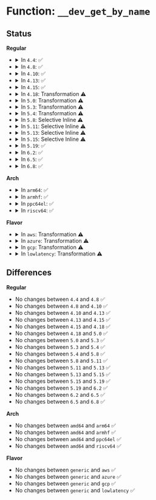 # Function: <code>__dev_get_by_name</code>

## Status
<b>Regular</b>
<ul>
<li>
<details>
<summary>In <code>4.4</code>: ✅</summary>

```c
struct net_device *__dev_get_by_name(struct net *net, const char *name);
```

**Collision:** Unique Global

**Inline:** No

**Transformation:** False

**Instances:**

```
In net/core/dev.c (ffffffff817182a0)
Location: net/core/dev.c:723
Inline: False
Direct callers:
  - drivers/net/tun.c:__tun_chr_ioctl
  - net/core/dev.c:__dev_alloc_name
  - net/core/dev.c:netdev_boot_base
  - net/core/ethtool.c:dev_ethtool
  - net/core/rtnetlink.c:rtnl_dellink
  - net/core/rtnetlink.c:rtnl_setlink
  - net/core/rtnetlink.c:rtnl_newlink
  - net/core/rtnetlink.c:rtnl_getlink
  - net/core/dev_ioctl.c:dev_ifsioc
  - net/core/netpoll.c:netpoll_setup
  - net/core/fib_rules.c:fib_nl_newrule
  - net/core/fib_rules.c:fib_nl_newrule
  - net/ipv4/arp.c:arp_ioctl
  - net/ipv4/devinet.c:devinet_ioctl
  - net/ipv4/fib_frontend.c:ip_rt_ioctl
  - net/ipv4/fib_frontend.c:ip_rt_ioctl
  - net/ipv4/ipmr.c:vif_add
  - net/ipv4/ipmr.c:vif_add
  - net/ipv4/ipmr.c:vif_add
  - net/ipv6/addrconf.c:addrconf_set_dstaddr
  - net/wireless/wext-core.c:wireless_process_ioctl
  - net/dcb/dcbnl.c:dcb_doit
```
**Symbols:**

```
ffffffff817182a0-ffffffff81718317: __dev_get_by_name (STB_GLOBAL)
```
</details>
</li>
<li>
<details>
<summary>In <code>4.8</code>: ✅</summary>

```c
struct net_device *__dev_get_by_name(struct net *net, const char *name);
```

**Collision:** Unique Global

**Inline:** No

**Transformation:** False

**Instances:**

```
In net/core/dev.c (ffffffff81780af0)
Location: net/core/dev.c:727
Inline: False
Direct callers:
  - drivers/net/tun.c:__tun_chr_ioctl
  - net/core/dev.c:__dev_alloc_name
  - net/core/dev.c:netdev_boot_base
  - net/core/ethtool.c:dev_ethtool
  - net/core/rtnetlink.c:rtnl_getlink
  - net/core/rtnetlink.c:rtnl_newlink
  - net/core/rtnetlink.c:rtnl_dellink
  - net/core/rtnetlink.c:rtnl_setlink
  - net/core/dev_ioctl.c:dev_ifsioc
  - net/core/netpoll.c:netpoll_setup
  - net/core/fib_rules.c:fib_nl_newrule
  - net/core/fib_rules.c:fib_nl_newrule
  - net/ipv4/arp.c:arp_ioctl
  - net/ipv4/devinet.c:devinet_ioctl
  - net/ipv4/fib_frontend.c:ip_rt_ioctl
  - net/ipv4/fib_frontend.c:ip_rt_ioctl
  - net/ipv4/ipmr.c:vif_add
  - net/ipv4/ipmr.c:vif_add
  - net/ipv4/ipmr.c:vif_add
  - net/ipv6/addrconf.c:addrconf_set_dstaddr
  - net/wireless/wext-core.c:wireless_process_ioctl
  - net/dcb/dcbnl.c:dcb_doit
```
**Symbols:**

```
ffffffff81780af0-ffffffff81780b65: __dev_get_by_name (STB_GLOBAL)
```
</details>
</li>
<li>
<details>
<summary>In <code>4.10</code>: ✅</summary>

```c
struct net_device *__dev_get_by_name(struct net *net, const char *name);
```

**Collision:** Unique Global

**Inline:** No

**Transformation:** False

**Instances:**

```
In net/core/dev.c (ffffffff817ae040)
Location: net/core/dev.c:726
Inline: False
Direct callers:
  - drivers/net/tun.c:__tun_chr_ioctl
  - net/core/dev.c:__dev_alloc_name
  - net/core/dev.c:netdev_boot_base
  - net/core/ethtool.c:dev_ethtool
  - net/core/rtnetlink.c:rtnl_getlink
  - net/core/rtnetlink.c:rtnl_newlink
  - net/core/rtnetlink.c:rtnl_dellink
  - net/core/rtnetlink.c:rtnl_setlink
  - net/core/dev_ioctl.c:dev_ifsioc
  - net/core/netpoll.c:netpoll_setup
  - net/core/fib_rules.c:fib_nl_newrule
  - net/core/fib_rules.c:fib_nl_newrule
  - net/ipv4/arp.c:arp_ioctl
  - net/ipv4/devinet.c:devinet_ioctl
  - net/ipv4/fib_frontend.c:ip_rt_ioctl
  - net/ipv4/fib_frontend.c:ip_rt_ioctl
  - net/ipv4/ipmr.c:vif_add
  - net/ipv4/ipmr.c:vif_add
  - net/ipv4/ipmr.c:vif_add
  - net/ipv6/addrconf.c:addrconf_set_dstaddr
  - net/wireless/wext-core.c:wireless_process_ioctl
  - net/dcb/dcbnl.c:dcb_doit
```
**Symbols:**

```
ffffffff817ae040-ffffffff817ae0b5: __dev_get_by_name (STB_GLOBAL)
```
</details>
</li>
<li>
<details>
<summary>In <code>4.13</code>: ✅</summary>

```c
struct net_device *__dev_get_by_name(struct net *net, const char *name);
```

**Collision:** Unique Global

**Inline:** No

**Transformation:** False

**Instances:**

```
In net/core/dev.c (ffffffff817cc940)
Location: net/core/dev.c:733
Inline: False
Direct callers:
  - drivers/net/tun.c:__tun_chr_ioctl
  - net/core/dev.c:__dev_alloc_name
  - net/core/dev.c:netdev_boot_base
  - net/core/ethtool.c:dev_ethtool
  - net/core/rtnetlink.c:rtnl_getlink
  - net/core/rtnetlink.c:rtnl_newlink
  - net/core/rtnetlink.c:rtnl_dellink
  - net/core/rtnetlink.c:rtnl_setlink
  - net/core/dev_ioctl.c:dev_ifsioc
  - net/core/netpoll.c:netpoll_setup
  - net/core/fib_rules.c:fib_nl_newrule
  - net/core/fib_rules.c:fib_nl_newrule
  - net/ipv4/arp.c:arp_ioctl
  - net/ipv4/devinet.c:devinet_ioctl
  - net/ipv4/fib_frontend.c:ip_rt_ioctl
  - net/ipv4/fib_frontend.c:ip_rt_ioctl
  - net/ipv4/ipmr.c:vif_add
  - net/ipv4/ipmr.c:vif_add
  - net/ipv4/ipmr.c:vif_add
  - net/ipv6/addrconf.c:addrconf_set_dstaddr
  - net/wireless/wext-core.c:wireless_process_ioctl
  - net/dcb/dcbnl.c:dcb_doit
```
**Symbols:**

```
ffffffff817cc940-ffffffff817cc9d3: __dev_get_by_name (STB_GLOBAL)
```
</details>
</li>
<li>
<details>
<summary>In <code>4.15</code>: ✅</summary>

```c
struct net_device *__dev_get_by_name(struct net *net, const char *name);
```

**Collision:** Unique Global

**Inline:** No

**Transformation:** False

**Instances:**

```
In net/core/dev.c (ffffffff818462c0)
Location: net/core/dev.c:736
Inline: False
Direct callers:
  - drivers/net/tun.c:__tun_chr_ioctl
  - net/core/dev.c:dev_alloc_name_ns
  - net/core/dev.c:netdev_boot_base
  - net/core/ethtool.c:dev_ethtool
  - net/core/rtnetlink.c:rtnl_getlink
  - net/core/rtnetlink.c:rtnl_newlink
  - net/core/rtnetlink.c:rtnl_dellink
  - net/core/rtnetlink.c:rtnl_setlink
  - net/core/dev_ioctl.c:dev_ifsioc
  - net/core/netpoll.c:netpoll_setup
  - net/core/fib_rules.c:fib_nl_newrule
  - net/core/fib_rules.c:fib_nl_newrule
  - net/ipv4/arp.c:arp_ioctl
  - net/ipv4/devinet.c:devinet_ioctl
  - net/ipv4/fib_frontend.c:ip_rt_ioctl
  - net/ipv4/fib_frontend.c:ip_rt_ioctl
  - net/ipv4/ipmr.c:ipmr_new_tunnel
  - net/ipv4/ipmr.c:ipmr_new_tunnel
  - net/ipv4/ipmr.c:ipmr_del_tunnel
  - net/ipv6/addrconf.c:addrconf_set_dstaddr
  - net/wireless/wext-core.c:wireless_process_ioctl
  - net/dcb/dcbnl.c:dcb_doit
```
**Symbols:**

```
ffffffff818462c0-ffffffff81846353: __dev_get_by_name (STB_GLOBAL)
```
</details>
</li>
<li>
<details>
<summary>In <code>4.18</code>: Transformation ⚠️</summary>

```c
struct net_device *__dev_get_by_name(struct net *net, const char *name);
```

**Collision:** Unique Global

**Inline:** No

**Transformation:** True

**Instances:**

```
In net/core/dev.c (0)
Location: net/core/dev.c:736
Inline: False
Direct callers:
  - net/core/dev.c:dev_change_net_namespace
  - net/core/dev.c:dev_alloc_name_ns
  - net/core/dev.c:netdev_boot_base
  - net/core/ethtool.c:dev_ethtool
  - net/core/rtnetlink.c:rtnl_getlink
  - net/core/rtnetlink.c:rtnl_newlink
  - net/core/rtnetlink.c:rtnl_dellink
  - net/core/rtnetlink.c:rtnl_setlink
  - net/core/dev_ioctl.c:dev_ifsioc
  - net/core/netpoll.c:netpoll_setup
  - net/ipv4/arp.c:arp_ioctl
  - net/ipv4/devinet.c:devinet_ioctl
  - net/ipv4/fib_frontend.c:ip_rt_ioctl
  - net/ipv4/fib_frontend.c:ip_rt_ioctl
  - net/ipv4/ipmr.c:ipmr_new_tunnel
  - net/ipv4/ipmr.c:ipmr_new_tunnel
  - net/ipv4/ipmr.c:ipmr_del_tunnel
  - net/ipv6/addrconf.c:addrconf_set_dstaddr
  - net/wireless/wext-core.c:wireless_process_ioctl
  - net/dcb/dcbnl.c:dcb_doit
```
**Symbols:**

```
ffffffff81898f46-ffffffff81898f52: __dev_get_by_name.cold.152 (STB_LOCAL)
ffffffff8188f9a0-ffffffff8188fa2b: __dev_get_by_name (STB_GLOBAL)
```
</details>
</li>
<li>
<details>
<summary>In <code>5.0</code>: Transformation ⚠️</summary>

```c
struct net_device *__dev_get_by_name(struct net *net, const char *name);
```

**Collision:** Unique Global

**Inline:** No

**Transformation:** True

**Instances:**

```
In net/core/dev.c (0)
Location: net/core/dev.c:738
Inline: False
Direct callers:
  - net/core/dev.c:dev_change_net_namespace
  - net/core/dev.c:dev_alloc_name_ns
  - net/core/dev.c:netdev_boot_base
  - net/core/ethtool.c:dev_ethtool
  - net/core/rtnetlink.c:rtnl_getlink
  - net/core/rtnetlink.c:__rtnl_newlink
  - net/core/rtnetlink.c:rtnl_dellink
  - net/core/rtnetlink.c:rtnl_setlink
  - net/core/dev_ioctl.c:dev_ifsioc
  - net/core/netpoll.c:netpoll_setup
  - net/ipv4/arp.c:arp_ioctl
  - net/ipv4/devinet.c:devinet_ioctl
  - net/ipv4/fib_frontend.c:ip_rt_ioctl
  - net/ipv4/fib_frontend.c:ip_rt_ioctl
  - net/ipv4/ipmr.c:ipmr_new_tunnel
  - net/ipv4/ipmr.c:ipmr_new_tunnel
  - net/ipv4/ipmr.c:ipmr_del_tunnel
  - net/ipv6/addrconf.c:addrconf_set_dstaddr
  - net/wireless/wext-core.c:wireless_process_ioctl
  - net/dcb/dcbnl.c:dcb_doit
```
**Symbols:**

```
ffffffff818bb3b2-ffffffff818bb3be: __dev_get_by_name.cold.158 (STB_LOCAL)
ffffffff818b0120-ffffffff818b019c: __dev_get_by_name (STB_GLOBAL)
```
</details>
</li>
<li>
<details>
<summary>In <code>5.3</code>: Transformation ⚠️</summary>

```c
struct net_device *__dev_get_by_name(struct net *net, const char *name);
```

**Collision:** Unique Global

**Inline:** No

**Transformation:** True

**Instances:**

```
In net/core/dev.c (0)
Location: net/core/dev.c:734
Inline: False
Direct callers:
  - net/core/dev.c:default_device_exit
  - net/core/dev.c:dev_change_net_namespace
  - net/core/dev.c:dev_alloc_name_ns
  - net/core/dev.c:netdev_boot_base
  - net/core/ethtool.c:dev_ethtool
  - net/core/rtnetlink.c:rtnl_getlink
  - net/core/rtnetlink.c:__rtnl_newlink
  - net/core/rtnetlink.c:rtnl_dellink
  - net/core/rtnetlink.c:rtnl_setlink
  - net/core/dev_ioctl.c:dev_ifsioc
  - net/core/netpoll.c:netpoll_setup
  - net/ipv4/arp.c:arp_ioctl
  - net/ipv4/devinet.c:devinet_ioctl
  - net/ipv4/fib_frontend.c:ip_rt_ioctl
  - net/ipv4/ipmr.c:ipmr_new_tunnel
  - net/ipv4/ipmr.c:ipmr_new_tunnel
  - net/ipv4/ipmr.c:ipmr_del_tunnel
  - net/ipv6/addrconf.c:addrconf_set_dstaddr
  - net/wireless/wext-core.c:wireless_process_ioctl
  - net/dcb/dcbnl.c:dcb_doit
```
**Symbols:**

```
ffffffff8190729b-ffffffff819072a7: __dev_get_by_name.cold (STB_LOCAL)
ffffffff818fce50-ffffffff818fcecf: __dev_get_by_name (STB_GLOBAL)
```
</details>
</li>
<li>
<details>
<summary>In <code>5.4</code>: Transformation ⚠️</summary>

```c
struct net_device *__dev_get_by_name(struct net *net, const char *name);
```

**Collision:** Unique Global

**Inline:** No

**Transformation:** True

**Instances:**

```
In net/core/dev.c (0)
Location: net/core/dev.c:652
Inline: False
Direct callers:
  - net/core/dev.c:default_device_exit
  - net/core/dev.c:dev_change_net_namespace
  - net/core/dev.c:dev_alloc_name_ns
  - net/core/dev.c:netdev_boot_base
  - net/core/ethtool.c:dev_ethtool
  - net/core/rtnetlink.c:rtnl_getlink
  - net/core/rtnetlink.c:__rtnl_newlink
  - net/core/rtnetlink.c:rtnl_dellink
  - net/core/rtnetlink.c:rtnl_setlink
  - net/core/dev_ioctl.c:dev_ifsioc
  - net/core/netpoll.c:netpoll_setup
  - net/ipv4/arp.c:arp_ioctl
  - net/ipv4/devinet.c:devinet_ioctl
  - net/ipv4/fib_frontend.c:ip_rt_ioctl
  - net/ipv4/ipmr.c:ipmr_new_tunnel
  - net/ipv4/ipmr.c:ipmr_new_tunnel
  - net/ipv4/ipmr.c:ipmr_del_tunnel
  - net/ipv6/addrconf.c:addrconf_set_dstaddr
  - net/wireless/wext-core.c:wireless_process_ioctl
  - net/dcb/dcbnl.c:dcb_doit
```
**Symbols:**

```
ffffffff819398fb-ffffffff81939907: __dev_get_by_name.cold (STB_LOCAL)
ffffffff8192f460-ffffffff8192f4df: __dev_get_by_name (STB_GLOBAL)
```
</details>
</li>
<li>
<details>
<summary>In <code>5.8</code>: Selective Inline ⚠️</summary>

```c
struct net_device *__dev_get_by_name(struct net *net, const char *name);
```

**Collision:** Unique Global

**Inline:** Selective

**Transformation:** False

**Instances:**

```
In net/core/dev.c (ffffffff81a04fb8)
Location: net/core/dev.c:858
Inline: True
Inline callers:
  - net/core/dev.c:default_device_exit
  - net/core/dev.c:dev_change_net_namespace
  - net/core/dev.c:dev_get_valid_name
  - net/core/dev.c:__dev_alloc_name
  - net/core/dev.c:netdev_boot_base
Direct callers:
  - net/core/rtnetlink.c:rtnl_getlink
  - net/core/rtnetlink.c:__rtnl_newlink
  - net/core/rtnetlink.c:rtnl_dellink
  - net/core/rtnetlink.c:rtnl_setlink
  - net/core/dev_ioctl.c:dev_ifsioc
  - net/core/netpoll.c:netpoll_setup
  - net/ethtool/ioctl.c:dev_ethtool
  - net/ipv4/arp.c:arp_ioctl
  - net/ipv4/devinet.c:devinet_ioctl
  - net/ipv4/fib_frontend.c:rtentry_to_fib_config
  - net/ipv4/ipmr.c:ipmr_new_tunnel
  - net/ipv4/ipmr.c:ipmr_new_tunnel
  - net/ipv6/addrconf.c:addrconf_set_sit_dstaddr
  - net/wireless/wext-core.c:wireless_process_ioctl
  - net/dcb/dcbnl.c:dcb_doit
```
**Symbols:**

```
ffffffff81a01ed0-ffffffff81a01ee9: __dev_get_by_name (STB_GLOBAL)
```
</details>
</li>
<li>
<details>
<summary>In <code>5.11</code>: Selective Inline ⚠️</summary>

```c
struct net_device *__dev_get_by_name(struct net *net, const char *name);
```

**Collision:** Unique Global

**Inline:** Selective

**Transformation:** False

**Instances:**

```
In net/core/dev.c (ffffffff81a055c8)
Location: net/core/dev.c:861
Inline: True
Inline callers:
  - net/core/dev.c:default_device_exit
  - net/core/dev.c:dev_change_net_namespace
  - net/core/dev.c:dev_get_valid_name
  - net/core/dev.c:__dev_alloc_name
  - net/core/dev.c:netdev_boot_base
Direct callers:
  - net/core/rtnetlink.c:rtnl_getlink
  - net/core/rtnetlink.c:__rtnl_newlink
  - net/core/rtnetlink.c:rtnl_dellink
  - net/core/rtnetlink.c:rtnl_setlink
  - net/core/dev_ioctl.c:dev_ifsioc
  - net/core/netpoll.c:netpoll_setup
  - net/ethtool/ioctl.c:dev_ethtool
  - net/ipv4/arp.c:arp_ioctl
  - net/ipv4/devinet.c:devinet_ioctl
  - net/ipv4/fib_frontend.c:rtentry_to_fib_config
  - net/ipv4/ipmr.c:ipmr_new_tunnel
  - net/ipv4/ipmr.c:ipmr_new_tunnel
  - net/ipv6/addrconf.c:addrconf_set_sit_dstaddr
  - net/wireless/wext-core.c:wireless_process_ioctl
  - net/dcb/dcbnl.c:dcb_doit
```
**Symbols:**

```
ffffffff81a02510-ffffffff81a02529: __dev_get_by_name (STB_GLOBAL)
```
</details>
</li>
<li>
<details>
<summary>In <code>5.13</code>: Selective Inline ⚠️</summary>

```c
struct net_device *__dev_get_by_name(struct net *net, const char *name);
```

**Collision:** Unique Global

**Inline:** Selective

**Transformation:** False

**Instances:**

```
In net/core/dev.c (ffffffff819edb08)
Location: net/core/dev.c:909
Inline: True
Inline callers:
  - net/core/dev.c:default_device_exit
  - net/core/dev.c:__dev_change_net_namespace
  - net/core/dev.c:dev_get_valid_name
  - net/core/dev.c:__dev_alloc_name
  - net/core/dev.c:netdev_boot_base
Direct callers:
  - drivers/net/ppp/ppp_generic.c:ppp_unit_register
  - net/core/rtnetlink.c:rtnl_getlink
  - net/core/rtnetlink.c:__rtnl_newlink
  - net/core/rtnetlink.c:rtnl_dellink
  - net/core/rtnetlink.c:rtnl_setlink
  - net/core/dev_ioctl.c:dev_ifsioc
  - net/core/netpoll.c:netpoll_setup
  - net/ethtool/ioctl.c:dev_ethtool
  - net/ipv4/arp.c:arp_ioctl
  - net/ipv4/devinet.c:devinet_ioctl
  - net/ipv4/fib_frontend.c:rtentry_to_fib_config
  - net/ipv4/ipmr.c:ipmr_new_tunnel
  - net/ipv4/ipmr.c:ipmr_new_tunnel
  - net/ipv6/addrconf.c:addrconf_set_dstaddr
  - net/wireless/wext-core.c:wireless_process_ioctl
  - net/dcb/dcbnl.c:dcb_doit
```
**Symbols:**

```
ffffffff819e9080-ffffffff819e9099: __dev_get_by_name (STB_GLOBAL)
```
</details>
</li>
<li>
<details>
<summary>In <code>5.15</code>: Selective Inline ⚠️</summary>

```c
struct net_device *__dev_get_by_name(struct net *net, const char *name);
```

**Collision:** Unique Global

**Inline:** Selective

**Transformation:** False

**Instances:**

```
In net/core/dev.c (ffffffff81a9ed3d)
Location: net/core/dev.c:786
Inline: True
Inline callers:
  - net/core/dev.c:default_device_exit
  - net/core/dev.c:__dev_change_net_namespace
  - net/core/dev.c:dev_get_valid_name
  - net/core/dev.c:__dev_alloc_name
Direct callers:
  - drivers/net/ppp/ppp_generic.c:ppp_unit_register
  - net/core/rtnetlink.c:rtnl_getlink
  - net/core/rtnetlink.c:__rtnl_newlink
  - net/core/rtnetlink.c:rtnl_dellink
  - net/core/rtnetlink.c:rtnl_setlink
  - net/core/dev_ioctl.c:dev_ifsioc
  - net/core/netpoll.c:netpoll_setup
  - net/ethtool/ioctl.c:dev_ethtool
  - net/ipv4/arp.c:arp_ioctl
  - net/ipv4/devinet.c:devinet_ioctl
  - net/ipv4/fib_frontend.c:rtentry_to_fib_config
  - net/ipv4/ipmr.c:ipmr_new_tunnel
  - net/ipv4/ipmr.c:ipmr_new_tunnel
  - net/ipv6/addrconf.c:addrconf_set_dstaddr
  - net/wireless/wext-core.c:wireless_process_ioctl
  - net/dcb/dcbnl.c:dcb_doit
```
**Symbols:**

```
ffffffff81a99eb0-ffffffff81a99ec9: __dev_get_by_name (STB_GLOBAL)
```
</details>
</li>
<li>
<details>
<summary>In <code>5.19</code>: ✅</summary>

```c
struct net_device *__dev_get_by_name(struct net *net, const char *name);
```

**Collision:** Unique Global

**Inline:** No

**Transformation:** False

**Instances:**

```
In net/core/dev.c (ffffffff81c13eb0)
Location: net/core/dev.c:733
Inline: False
Direct callers:
  - net/core/rtnetlink.c:rtnl_getlink
  - net/core/rtnetlink.c:rtnl_dellink
  - net/core/rtnetlink.c:rtnl_setlink
  - net/core/dev_ioctl.c:dev_ifsioc
  - net/core/netpoll.c:netpoll_setup
  - net/ethtool/ioctl.c:__dev_ethtool
  - net/ipv4/arp.c:arp_ioctl
  - net/ipv4/devinet.c:devinet_ioctl
  - net/ipv4/fib_frontend.c:rtentry_to_fib_config
  - net/ipv4/fib_frontend.c:rtentry_to_fib_config
  - net/ipv4/ipmr.c:ipmr_new_tunnel
  - net/ipv4/ipmr.c:ipmr_new_tunnel
  - net/ipv6/addrconf.c:addrconf_set_dstaddr
  - net/wireless/wext-core.c:wireless_process_ioctl
  - net/dcb/dcbnl.c:dcb_doit
```
**Symbols:**

```
ffffffff81c13eb0-ffffffff81c13ed1: __dev_get_by_name (STB_GLOBAL)
```
</details>
</li>
<li>
<details>
<summary>In <code>6.2</code>: ✅</summary>

```c
struct net_device *__dev_get_by_name(struct net *net, const char *name);
```

**Collision:** Unique Global

**Inline:** No

**Transformation:** False

**Instances:**

```
In net/core/dev.c (ffffffff81dc4550)
Location: net/core/dev.c:733
Inline: False
Direct callers:
  - net/core/rtnetlink.c:rtnl_getlink
  - net/core/rtnetlink.c:rtnl_dellink
  - net/core/rtnetlink.c:rtnl_setlink
  - net/core/dev_ioctl.c:dev_ifsioc
  - net/core/netpoll.c:netpoll_setup
  - net/ethtool/ioctl.c:__dev_ethtool
  - net/ipv4/arp.c:arp_ioctl
  - net/ipv4/devinet.c:devinet_ioctl
  - net/ipv4/fib_frontend.c:rtentry_to_fib_config
  - net/ipv4/fib_frontend.c:rtentry_to_fib_config
  - net/ipv4/ipmr.c:ipmr_new_tunnel
  - net/ipv4/ipmr.c:ipmr_new_tunnel
  - net/ipv6/addrconf.c:addrconf_set_dstaddr
  - net/wireless/wext-core.c:wireless_process_ioctl
  - net/dcb/dcbnl.c:dcb_doit
```
**Symbols:**

```
ffffffff81dc4550-ffffffff81dc4571: __dev_get_by_name (STB_GLOBAL)
```
</details>
</li>
<li>
<details>
<summary>In <code>6.5</code>: ✅</summary>

```c
struct net_device *__dev_get_by_name(struct net *net, const char *name);
```

**Collision:** Unique Global

**Inline:** No

**Transformation:** False

**Instances:**

```
In net/core/dev.c (ffffffff81e345b0)
Location: net/core/dev.c:731
Inline: False
Direct callers:
  - net/core/rtnetlink.c:rtnl_getlink
  - net/core/rtnetlink.c:rtnl_dellink
  - net/core/rtnetlink.c:rtnl_setlink
  - net/core/dev_ioctl.c:dev_ifsioc
  - net/core/netpoll.c:netpoll_setup
  - net/ethtool/ioctl.c:__dev_ethtool
  - net/ipv4/arp.c:arp_ioctl
  - net/ipv4/devinet.c:devinet_ioctl
  - net/ipv4/fib_frontend.c:rtentry_to_fib_config
  - net/ipv4/fib_frontend.c:rtentry_to_fib_config
  - net/ipv4/ipmr.c:ipmr_new_tunnel
  - net/ipv4/ipmr.c:ipmr_new_tunnel
  - net/ipv6/addrconf.c:addrconf_set_dstaddr
  - net/wireless/wext-core.c:wireless_process_ioctl
  - net/dcb/dcbnl.c:dcb_doit
```
**Symbols:**

```
ffffffff81e345b0-ffffffff81e345d1: __dev_get_by_name (STB_GLOBAL)
```
</details>
</li>
<li>
<details>
<summary>In <code>6.8</code>: ✅</summary>

```c
struct net_device *__dev_get_by_name(struct net *net, const char *name);
```

**Collision:** Unique Global

**Inline:** No

**Transformation:** False

**Instances:**

```
In net/core/dev.c (ffffffff81ef1f90)
Location: net/core/dev.c:748
Inline: False
Direct callers:
  - net/core/rtnetlink.c:rtnl_getlink
  - net/core/rtnetlink.c:rtnl_dellink
  - net/core/rtnetlink.c:rtnl_setlink
  - net/core/dev_ioctl.c:dev_ifsioc
  - net/core/netpoll.c:netpoll_setup
  - net/ethtool/ioctl.c:__dev_ethtool
  - net/ipv4/arp.c:arp_ioctl
  - net/ipv4/devinet.c:devinet_ioctl
  - net/ipv4/fib_frontend.c:rtentry_to_fib_config
  - net/ipv4/fib_frontend.c:rtentry_to_fib_config
  - net/ipv4/ipmr.c:ipmr_new_tunnel
  - net/ipv4/ipmr.c:ipmr_new_tunnel
  - net/ipv6/addrconf.c:addrconf_set_dstaddr
  - net/wireless/wext-core.c:wireless_process_ioctl
  - net/dcb/dcbnl.c:dcb_doit
```
**Symbols:**

```
ffffffff81ef1f90-ffffffff81ef1fb1: __dev_get_by_name (STB_GLOBAL)
```
</details>
</li>
</ul>
<b>Arch</b>
<ul>
<li>
<details>
<summary>In <code>arm64</code>: ✅</summary>

```c
struct net_device *__dev_get_by_name(struct net *net, const char *name);
```

**Collision:** Unique Global

**Inline:** No

**Transformation:** False

**Instances:**

```
In net/core/dev.c (ffff800010bca1e0)
Location: net/core/dev.c:652
Inline: False
Direct callers:
  - net/core/dev.c:default_device_exit
  - net/core/dev.c:dev_change_net_namespace
  - net/core/dev.c:dev_alloc_name_ns
  - net/core/dev.c:netdev_boot_base
  - net/core/ethtool.c:dev_ethtool
  - net/core/rtnetlink.c:rtnl_getlink
  - net/core/rtnetlink.c:__rtnl_newlink
  - net/core/rtnetlink.c:rtnl_dellink
  - net/core/rtnetlink.c:rtnl_setlink
  - net/core/dev_ioctl.c:dev_ifsioc
  - net/core/netpoll.c:netpoll_setup
  - net/ipv4/arp.c:arp_ioctl
  - net/ipv4/devinet.c:devinet_ioctl
  - net/ipv4/devinet.c:devinet_ioctl
  - net/ipv4/fib_frontend.c:rtentry_to_fib_config
  - net/ipv4/ipmr.c:ipmr_new_tunnel
  - net/ipv4/ipmr.c:ipmr_new_tunnel
  - net/ipv4/ipmr.c:ipmr_del_tunnel
  - net/ipv6/addrconf.c:addrconf_set_dstaddr
  - net/wireless/wext-core.c:wireless_process_ioctl
  - net/dcb/dcbnl.c:dcb_doit
```
**Symbols:**

```
ffff800010bca1e0-ffff800010bca284: __dev_get_by_name (STB_GLOBAL)
```
</details>
</li>
<li>
<details>
<summary>In <code>armhf</code>: ✅</summary>

```c
struct net_device *__dev_get_by_name(struct net *net, const char *name);
```

**Collision:** Unique Global

**Inline:** No

**Transformation:** False

**Instances:**

```
In net/core/dev.c (c0ce83d8)
Location: net/core/dev.c:652
Inline: False
Direct callers:
  - net/core/dev.c:default_device_exit
  - net/core/dev.c:dev_change_net_namespace
  - net/core/dev.c:dev_alloc_name_ns
  - net/core/dev.c:netdev_boot_base
  - net/core/ethtool.c:dev_ethtool
  - net/core/rtnetlink.c:rtnl_getlink
  - net/core/rtnetlink.c:__rtnl_newlink
  - net/core/rtnetlink.c:rtnl_dellink
  - net/core/rtnetlink.c:rtnl_setlink
  - net/core/dev_ioctl.c:dev_ifsioc
  - net/core/netpoll.c:netpoll_setup
  - net/core/fib_rules.c:fib_nl2rule
  - net/core/fib_rules.c:fib_nl2rule
  - net/ipv4/arp.c:arp_ioctl
  - net/ipv4/devinet.c:devinet_ioctl
  - net/ipv4/fib_frontend.c:rtentry_to_fib_config
  - net/ipv4/ipmr.c:ipmr_new_tunnel
  - net/ipv4/ipmr.c:ipmr_new_tunnel
  - net/ipv4/ipmr.c:ipmr_del_tunnel
  - net/ipv6/addrconf.c:addrconf_set_dstaddr
  - net/wireless/wext-core.c:wext_handle_ioctl
  - net/dcb/dcbnl.c:dcb_doit
```
**Symbols:**

```
c0ce83d8-c0ce847c: __dev_get_by_name (STB_GLOBAL)
```
</details>
</li>
<li>
<details>
<summary>In <code>ppc64el</code>: ✅</summary>

```c
struct net_device *__dev_get_by_name(struct net *net, const char *name);
```

**Collision:** Unique Global

**Inline:** No

**Transformation:** False

**Instances:**

```
In net/core/dev.c (c000000000ca9800)
Location: net/core/dev.c:652
Inline: False
Direct callers:
  - net/core/dev.c:default_device_exit
  - net/core/dev.c:dev_change_net_namespace
  - net/core/dev.c:dev_get_valid_name
  - net/core/dev.c:dev_alloc_name_ns
  - net/core/dev.c:netdev_boot_base
  - net/core/ethtool.c:dev_ethtool
  - net/core/rtnetlink.c:rtnl_getlink
  - net/core/rtnetlink.c:__rtnl_newlink
  - net/core/rtnetlink.c:rtnl_dellink
  - net/core/rtnetlink.c:rtnl_setlink
  - net/core/dev_ioctl.c:dev_ifsioc
  - net/core/netpoll.c:netpoll_setup
  - net/ipv4/arp.c:arp_ioctl
  - net/ipv4/devinet.c:devinet_ioctl
  - net/ipv4/devinet.c:devinet_ioctl
  - net/ipv4/fib_frontend.c:ip_rt_ioctl
  - net/ipv4/ipmr.c:ipmr_new_tunnel
  - net/ipv4/ipmr.c:ipmr_new_tunnel
  - net/ipv4/ipmr.c:ipmr_del_tunnel
  - net/ipv6/addrconf.c:addrconf_set_dstaddr
  - net/wireless/wext-core.c:wireless_process_ioctl
  - net/dcb/dcbnl.c:dcb_doit
```
**Symbols:**

```
c000000000ca9800-c000000000ca998c: __dev_get_by_name (STB_GLOBAL)
```
</details>
</li>
<li>
<details>
<summary>In <code>riscv64</code>: ✅</summary>

```c
struct net_device *__dev_get_by_name(struct net *net, const char *name);
```

**Collision:** Unique Global

**Inline:** No

**Transformation:** False

**Instances:**

```
In net/core/dev.c (ffffffe0007571bc)
Location: net/core/dev.c:652
Inline: False
Direct callers:
  - net/core/dev.c:default_device_exit
  - net/core/dev.c:dev_change_net_namespace
  - net/core/dev.c:netdev_boot_base
  - net/core/ethtool.c:dev_ethtool
  - net/core/rtnetlink.c:rtnl_getlink
  - net/core/rtnetlink.c:__rtnl_newlink
  - net/core/rtnetlink.c:rtnl_dellink
  - net/core/rtnetlink.c:rtnl_setlink
  - net/core/dev_ioctl.c:dev_ifsioc
  - net/core/netpoll.c:netpoll_setup
  - net/ipv4/arp.c:arp_ioctl
  - net/ipv4/devinet.c:devinet_ioctl
  - net/ipv4/devinet.c:devinet_ioctl
  - net/ipv4/fib_frontend.c:rtentry_to_fib_config
  - net/ipv4/ipmr.c:ipmr_new_tunnel
  - net/ipv4/ipmr.c:ipmr_new_tunnel
  - net/ipv4/ipmr.c:ipmr_del_tunnel
  - net/ipv6/addrconf.c:addrconf_set_dstaddr
  - net/wireless/wext-core.c:wext_handle_ioctl
  - net/dcb/dcbnl.c:dcb_doit
```
**Symbols:**

```
ffffffe0007571bc-ffffffe000757236: __dev_get_by_name (STB_GLOBAL)
```
</details>
</li>
</ul>
<b>Flavor</b>
<ul>
<li>
<details>
<summary>In <code>aws</code>: Transformation ⚠️</summary>

```c
struct net_device *__dev_get_by_name(struct net *net, const char *name);
```

**Collision:** Unique Global

**Inline:** No

**Transformation:** True

**Instances:**

```
In net/core/dev.c (0)
Location: net/core/dev.c:652
Inline: False
Direct callers:
  - net/core/dev.c:default_device_exit
  - net/core/dev.c:dev_change_net_namespace
  - net/core/dev.c:dev_alloc_name_ns
  - net/core/dev.c:netdev_boot_base
  - net/core/ethtool.c:dev_ethtool
  - net/core/rtnetlink.c:rtnl_getlink
  - net/core/rtnetlink.c:__rtnl_newlink
  - net/core/rtnetlink.c:rtnl_dellink
  - net/core/rtnetlink.c:rtnl_setlink
  - net/core/dev_ioctl.c:dev_ifsioc
  - net/core/netpoll.c:netpoll_setup
  - net/ipv4/arp.c:arp_ioctl
  - net/ipv4/devinet.c:devinet_ioctl
  - net/ipv4/fib_frontend.c:ip_rt_ioctl
  - net/ipv4/ipmr.c:ipmr_new_tunnel
  - net/ipv4/ipmr.c:ipmr_new_tunnel
  - net/ipv4/ipmr.c:ipmr_del_tunnel
  - net/ipv6/addrconf.c:addrconf_set_dstaddr
  - net/wireless/wext-core.c:wireless_process_ioctl
  - net/dcb/dcbnl.c:dcb_doit
```
**Symbols:**

```
ffffffff818d98cb-ffffffff818d98d7: __dev_get_by_name.cold (STB_LOCAL)
ffffffff818cf460-ffffffff818cf4df: __dev_get_by_name (STB_GLOBAL)
```
</details>
</li>
<li>
<details>
<summary>In <code>azure</code>: Transformation ⚠️</summary>

```c
struct net_device *__dev_get_by_name(struct net *net, const char *name);
```

**Collision:** Unique Global

**Inline:** No

**Transformation:** True

**Instances:**

```
In net/core/dev.c (0)
Location: net/core/dev.c:652
Inline: False
Direct callers:
  - net/core/dev.c:default_device_exit
  - net/core/dev.c:dev_change_net_namespace
  - net/core/dev.c:dev_alloc_name_ns
  - net/core/dev.c:netdev_boot_base
  - net/core/ethtool.c:dev_ethtool
  - net/core/rtnetlink.c:rtnl_getlink
  - net/core/rtnetlink.c:__rtnl_newlink
  - net/core/rtnetlink.c:rtnl_dellink
  - net/core/rtnetlink.c:rtnl_setlink
  - net/core/dev_ioctl.c:dev_ifsioc
  - net/core/netpoll.c:netpoll_setup
  - net/ipv4/arp.c:arp_ioctl
  - net/ipv4/devinet.c:devinet_ioctl
  - net/ipv4/fib_frontend.c:ip_rt_ioctl
  - net/ipv4/ipmr.c:ipmr_new_tunnel
  - net/ipv4/ipmr.c:ipmr_new_tunnel
  - net/ipv4/ipmr.c:ipmr_del_tunnel
  - net/ipv6/addrconf.c:addrconf_set_dstaddr
  - net/dcb/dcbnl.c:dcb_doit
```
**Symbols:**

```
ffffffff8189370b-ffffffff81893717: __dev_get_by_name.cold (STB_LOCAL)
ffffffff81889580-ffffffff818895ff: __dev_get_by_name (STB_GLOBAL)
```
</details>
</li>
<li>
<details>
<summary>In <code>gcp</code>: Transformation ⚠️</summary>

```c
struct net_device *__dev_get_by_name(struct net *net, const char *name);
```

**Collision:** Unique Global

**Inline:** No

**Transformation:** True

**Instances:**

```
In net/core/dev.c (0)
Location: net/core/dev.c:652
Inline: False
Direct callers:
  - net/core/dev.c:default_device_exit
  - net/core/dev.c:dev_change_net_namespace
  - net/core/dev.c:dev_alloc_name_ns
  - net/core/dev.c:netdev_boot_base
  - net/core/ethtool.c:dev_ethtool
  - net/core/rtnetlink.c:rtnl_getlink
  - net/core/rtnetlink.c:__rtnl_newlink
  - net/core/rtnetlink.c:rtnl_dellink
  - net/core/rtnetlink.c:rtnl_setlink
  - net/core/dev_ioctl.c:dev_ifsioc
  - net/core/netpoll.c:netpoll_setup
  - net/ipv4/arp.c:arp_ioctl
  - net/ipv4/devinet.c:devinet_ioctl
  - net/ipv4/fib_frontend.c:ip_rt_ioctl
  - net/ipv4/ipmr.c:ipmr_new_tunnel
  - net/ipv4/ipmr.c:ipmr_new_tunnel
  - net/ipv4/ipmr.c:ipmr_del_tunnel
  - net/ipv6/addrconf.c:addrconf_set_dstaddr
  - net/wireless/wext-core.c:wireless_process_ioctl
  - net/dcb/dcbnl.c:dcb_doit
```
**Symbols:**

```
ffffffff8192a8fb-ffffffff8192a907: __dev_get_by_name.cold (STB_LOCAL)
ffffffff81920460-ffffffff819204df: __dev_get_by_name (STB_GLOBAL)
```
</details>
</li>
<li>
<details>
<summary>In <code>lowlatency</code>: Transformation ⚠️</summary>

```c
struct net_device *__dev_get_by_name(struct net *net, const char *name);
```

**Collision:** Unique Global

**Inline:** No

**Transformation:** True

**Instances:**

```
In net/core/dev.c (0)
Location: net/core/dev.c:652
Inline: False
Direct callers:
  - net/core/dev.c:default_device_exit
  - net/core/dev.c:dev_change_net_namespace
  - net/core/dev.c:dev_alloc_name_ns
  - net/core/dev.c:netdev_boot_base
  - net/core/ethtool.c:dev_ethtool
  - net/core/rtnetlink.c:rtnl_getlink
  - net/core/rtnetlink.c:__rtnl_newlink
  - net/core/rtnetlink.c:rtnl_dellink
  - net/core/rtnetlink.c:rtnl_setlink
  - net/core/dev_ioctl.c:dev_ifsioc
  - net/core/netpoll.c:netpoll_setup
  - net/ipv4/arp.c:arp_ioctl
  - net/ipv4/devinet.c:devinet_ioctl
  - net/ipv4/fib_frontend.c:ip_rt_ioctl
  - net/ipv4/fib_frontend.c:ip_rt_ioctl
  - net/ipv4/ipmr.c:ipmr_new_tunnel
  - net/ipv4/ipmr.c:ipmr_new_tunnel
  - net/ipv4/ipmr.c:ipmr_del_tunnel
  - net/ipv6/addrconf.c:addrconf_set_dstaddr
  - net/wireless/wext-core.c:wireless_process_ioctl
  - net/dcb/dcbnl.c:dcb_doit
```
**Symbols:**

```
ffffffff8194c045-ffffffff8194c051: __dev_get_by_name.cold (STB_LOCAL)
ffffffff819421c0-ffffffff8194223f: __dev_get_by_name (STB_GLOBAL)
```
</details>
</li>
</ul>

## Differences
<b>Regular</b>
<ul>
<li>
No changes between <code>4.4</code> and <code>4.8</code> ✅
</li>
<li>
No changes between <code>4.8</code> and <code>4.10</code> ✅
</li>
<li>
No changes between <code>4.10</code> and <code>4.13</code> ✅
</li>
<li>
No changes between <code>4.13</code> and <code>4.15</code> ✅
</li>
<li>
No changes between <code>4.15</code> and <code>4.18</code> ✅
</li>
<li>
No changes between <code>4.18</code> and <code>5.0</code> ✅
</li>
<li>
No changes between <code>5.0</code> and <code>5.3</code> ✅
</li>
<li>
No changes between <code>5.3</code> and <code>5.4</code> ✅
</li>
<li>
No changes between <code>5.4</code> and <code>5.8</code> ✅
</li>
<li>
No changes between <code>5.8</code> and <code>5.11</code> ✅
</li>
<li>
No changes between <code>5.11</code> and <code>5.13</code> ✅
</li>
<li>
No changes between <code>5.13</code> and <code>5.15</code> ✅
</li>
<li>
No changes between <code>5.15</code> and <code>5.19</code> ✅
</li>
<li>
No changes between <code>5.19</code> and <code>6.2</code> ✅
</li>
<li>
No changes between <code>6.2</code> and <code>6.5</code> ✅
</li>
<li>
No changes between <code>6.5</code> and <code>6.8</code> ✅
</li>
</ul>
<b>Arch</b>
<ul>
<li>
No changes between <code>amd64</code> and <code>arm64</code> ✅
</li>
<li>
No changes between <code>amd64</code> and <code>armhf</code> ✅
</li>
<li>
No changes between <code>amd64</code> and <code>ppc64el</code> ✅
</li>
<li>
No changes between <code>amd64</code> and <code>riscv64</code> ✅
</li>
</ul>
<b>Flavor</b>
<ul>
<li>
No changes between <code>generic</code> and <code>aws</code> ✅
</li>
<li>
No changes between <code>generic</code> and <code>azure</code> ✅
</li>
<li>
No changes between <code>generic</code> and <code>gcp</code> ✅
</li>
<li>
No changes between <code>generic</code> and <code>lowlatency</code> ✅
</li>
</ul>
